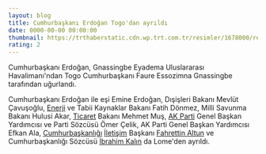 ```yaml
--- 
layout: blog
title: Cumhurbaşkanı Erdoğan Togo'dan ayrıldı
date: 0000-00-00 00:00:00
thumbnail: https://trthaberstatic.cdn.wp.trt.com.tr/resimler/1678000/recep-tayyip-erdogan-aa-1678086.jpg
rating: 2
---
```

<p>
	Cumhurbaşkanı Erdoğan, Gnassingbe Eyadema Uluslararası Havalimanı'ndan Togo Cumhurbaşkanı Faure Essozimna Gnassingbe tarafından uğurlandı.</p>
<p>
	Cumhurbaşkanı Erdoğan ile eşi Emine Erdoğan, Dışişleri Bakanı Mevlüt Çavuşoğlu, <a href="https://www.trthaber.com/etiket/enerji/" target="_blank">Enerji</a> ve Tabii Kaynaklar Bakanı Fatih Dönmez, Milli Savunma Bakanı Hulusi Akar, <a href="https://www.trthaber.com/etiket/ticaret/" target="_blank">Ticaret</a> Bakanı Mehmet Muş, <a href="https://www.trthaber.com/etiket/ak-parti/" target="_blank">AK Parti</a> Genel Başkan Yardımcısı ve Parti Sözcüsü Ömer Çelik, AK Parti Genel Başkan Yardımcısı Efkan Ala, <a href="https://www.trthaber.com/etiket/cumhurbaskanligi/" target="_blank">Cumhurbaşkanlığı</a> <a href="https://www.trthaber.com/etiket/iletisim/" target="_blank">İletişim</a> Başkanı <a href="https://www.trthaber.com/etiket/fahrettin-altun/" target="_blank">Fahrettin Altun</a> ve Cumhurbaşkanlığı Sözcüsü <a href="https://www.trthaber.com/etiket/ibrahim-kalin/" target="_blank">İbrahim Kalın</a> da Lome'den ayrıldı.</p>
